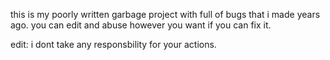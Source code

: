this is my poorly written garbage project with full of bugs that i made years ago.
you can edit and abuse however you want if you can fix it.

edit: i dont take any responsbility for your actions.
